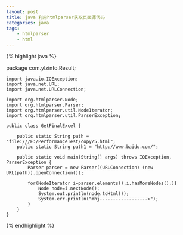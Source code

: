 ```yaml
---
layout: post
title: java 利用htmlparser获取页面源代码
categories: java
tags: 
    - htmlparser
    - html
---
```


{% highlight java %}

package com.ylzinfo.Result;

    import java.io.IOException;
    import java.net.URL;
    import java.net.URLConnection;

    import org.htmlparser.Node;
    import org.htmlparser.Parser;
    import org.htmlparser.util.NodeIterator;
    import org.htmlparser.util.ParserException;

    public class GetFinalExcel {

        public static String path = "file:///E:/PerformanceTest/copy/5.html";
        public static String path1 = "http://www.baidu.com/";

        public static void main(String[] args) throws IOException, ParserException {
            Parser parser = new Parser((URLConnection) (new URL(path)).openConnection());
            
            for(NodeIterator i=parser.elements();i.hasMoreNodes();){
                Node node=i.nextNode();
                System.out.println(node.toHtml());
                System.err.println("mhj------------------>");
            }
        }
    }

{% endhighlight %}
